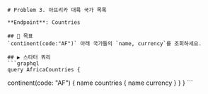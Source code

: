     # Problem 3. 아프리카 대륙 국가 목록

    **Endpoint**: Countries

    ## 🎯 목표
    `continent(code:"AF")` 아래 국가들의 `name, currency`를 조회하세요.

    ## ▶ 스타터 쿼리
    ```graphql
    query AfricaCountries {
  continent(code: "AF") {
    name
    countries { name currency }
  }
}
    ```
